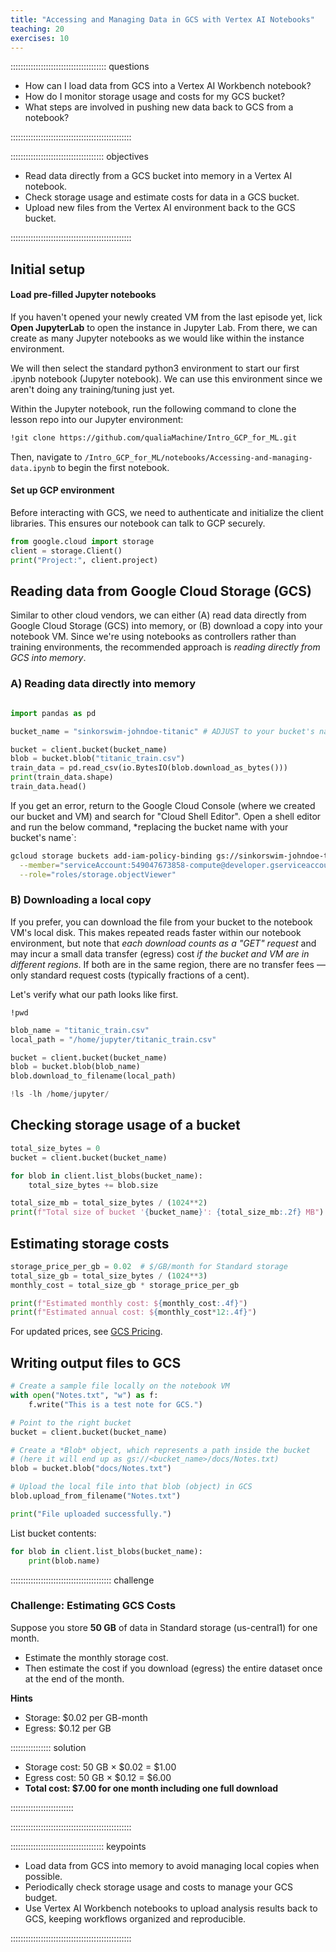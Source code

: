 ```yaml
---
title: "Accessing and Managing Data in GCS with Vertex AI Notebooks"
teaching: 20
exercises: 10
---
```


:::::::::::::::::::::::::::::::::::::: questions 

- How can I load data from GCS into a Vertex AI Workbench notebook?  
- How do I monitor storage usage and costs for my GCS bucket?  
- What steps are involved in pushing new data back to GCS from a notebook?  

::::::::::::::::::::::::::::::::::::::::::::::::

::::::::::::::::::::::::::::::::::::: objectives

- Read data directly from a GCS bucket into memory in a Vertex AI notebook.  
- Check storage usage and estimate costs for data in a GCS bucket.  
- Upload new files from the Vertex AI environment back to the GCS bucket.  

::::::::::::::::::::::::::::::::::::::::::::::::

## Initial setup 

#### Load pre-filled Jupyter notebooks 
If you haven't opened your newly created VM from the last episode yet, lick **Open JupyterLab** to open the instance in Jupyter Lab. From there, we can create as many Jupyter notebooks as we would like within the instance environment. 

We will then select the standard python3 environment to start our first .ipynb notebook (Jupyter notebook). We can use this environment since we aren't doing any training/tuning just yet.

Within the Jupyter notebook, run the following command to clone the lesson repo into our Jupyter environment:

```sh
!git clone https://github.com/qualiaMachine/Intro_GCP_for_ML.git
```

Then, navigate to `/Intro_GCP_for_ML/notebooks/Accessing-and-managing-data.ipynb` to begin the first notebook.

#### Set up GCP environment
Before interacting with GCS, we need to authenticate and initialize the client libraries. This ensures our notebook can talk to GCP securely.

```python
from google.cloud import storage
client = storage.Client()
print("Project:", client.project)

```


## Reading data from Google Cloud Storage (GCS)

Similar to other cloud vendors, we can either (A) read data directly from Google Cloud Storage (GCS) into memory, or (B) download a copy into your notebook VM. Since we're using notebooks as controllers rather than training environments, the recommended approach is *reading directly from GCS into memory*.

### A) Reading data directly into memory  

```python

import pandas as pd

bucket_name = "sinkorswim-johndoe-titanic" # ADJUST to your bucket's name

bucket = client.bucket(bucket_name)
blob = bucket.blob("titanic_train.csv")
train_data = pd.read_csv(io.BytesIO(blob.download_as_bytes()))
print(train_data.shape)
train_data.head()

```

If you get an error, return to the Google Cloud Console (where we created our bucket and VM) and search for "Cloud Shell Editor". Open a shell editor and run the below command, *replacing the bucket name with your bucket's name`:

```sh
gcloud storage buckets add-iam-policy-binding gs://sinkorswim-johndoe-titanic \
  --member="serviceAccount:549047673858-compute@developer.gserviceaccount.com" \
  --role="roles/storage.objectViewer"
```

### B) Downloading a local copy  

If you prefer, you can download the file from your bucket to the notebook VM's local disk. This makes repeated reads faster within our notebook environment, but note that *each download counts as a "GET" request* and may incur a small data transfer (egress) cost *if the bucket and VM are in different regions*. If both are in the same region, there are no transfer fees — only standard request costs (typically fractions of a cent).

Let's verify what our path looks like first.

```
!pwd
```

```python
blob_name = "titanic_train.csv"
local_path = "/home/jupyter/titanic_train.csv"

bucket = client.bucket(bucket_name)
blob = bucket.blob(blob_name)
blob.download_to_filename(local_path)

!ls -lh /home/jupyter/
```

## Checking storage usage of a bucket

```python
total_size_bytes = 0
bucket = client.bucket(bucket_name)

for blob in client.list_blobs(bucket_name):
    total_size_bytes += blob.size

total_size_mb = total_size_bytes / (1024**2)
print(f"Total size of bucket '{bucket_name}': {total_size_mb:.2f} MB")
```

## Estimating storage costs

```python
storage_price_per_gb = 0.02  # $/GB/month for Standard storage
total_size_gb = total_size_bytes / (1024**3)
monthly_cost = total_size_gb * storage_price_per_gb

print(f"Estimated monthly cost: ${monthly_cost:.4f}")
print(f"Estimated annual cost: ${monthly_cost*12:.4f}")
```

For updated prices, see [GCS Pricing](https://cloud.google.com/storage/pricing).

## Writing output files to GCS

```python
# Create a sample file locally on the notebook VM
with open("Notes.txt", "w") as f:
    f.write("This is a test note for GCS.")

# Point to the right bucket
bucket = client.bucket(bucket_name)

# Create a *Blob* object, which represents a path inside the bucket
# (here it will end up as gs://<bucket_name>/docs/Notes.txt)
blob = bucket.blob("docs/Notes.txt")

# Upload the local file into that blob (object) in GCS
blob.upload_from_filename("Notes.txt")

print("File uploaded successfully.")

```

List bucket contents:

```python
for blob in client.list_blobs(bucket_name):
    print(blob.name)
```

:::::::::::::::::::::::::::::::::::::::: challenge

### Challenge: Estimating GCS Costs

Suppose you store **50 GB** of data in Standard storage (us-central1) for one month.  
- Estimate the monthly storage cost.  
- Then estimate the cost if you download (egress) the entire dataset once at the end of the month.  

**Hints**  
- Storage: $0.02 per GB-month  
- Egress: $0.12 per GB  

:::::::::::::::: solution

- Storage cost: 50 GB × $0.02 = $1.00  
- Egress cost: 50 GB × $0.12 = $6.00  
- **Total cost: $7.00 for one month including one full download**  

:::::::::::::::::::::::::

::::::::::::::::::::::::::::::::::::::::::::::::

::::::::::::::::::::::::::::::::::::: keypoints 

- Load data from GCS into memory to avoid managing local copies when possible.  
- Periodically check storage usage and costs to manage your GCS budget.  
- Use Vertex AI Workbench notebooks to upload analysis results back to GCS, keeping workflows organized and reproducible.  

::::::::::::::::::::::::::::::::::::::::::::::::
